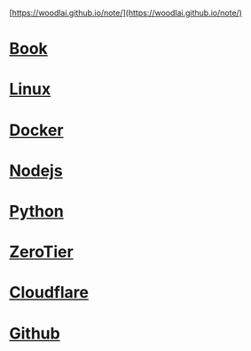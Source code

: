 [https://woodlai.github.io/note/](https://woodlai.github.io/note/)

# [Book](./Book/Book.md)

# [Linux](./Linux/Linux.md)

# [Docker](./Docker/Docker.md)

# [Nodejs](./Nodejs/Nodejs.md)

# [Python](./Python/Python.md)

# [ZeroTier](./ZeroTier/ZeroTier.md)

# [Cloudflare](./Cloudflare/Cloudflare.md)

# [Github](./Github/Github.md)

